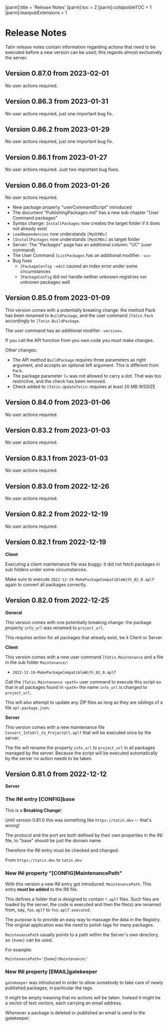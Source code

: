 [parm]:title             = 'Release Notes'
[parm]:toc               = 2
[parm]:collapsibleTOC    = 1
[parm]:leanpubExtensions = 1




# Release Notes

Tatin release notes contain information regarding actions that need to be executed before a new version can be used; this regards almost exclusively the server.

## Version 0.87.0 from 2023-02-01

No user actions required.

## Version 0.86.3 from 2023-01-31

No user actions required, just one important bug fix.

## Version 0.86.2 from 2023-01-29

No user actions required, just one important bug fix.


## Version 0.86.1 from 2023-01-27

No user actions required. Just two important bug fixes.

## Version 0.86.0 from 2023-01-26

No user actions required.

* New package property "userCommandScript" introduced
* The document "PublishingPackages.md" has a new sub chapter "User Command packages"
* Syntax change: `InstallPackages` now creates the target folder if it does not already exist
* `LoadDependencies` now understands `[MyUCMDs]` 
* `]InstallPackages` now understands `[MyUCMDs]` as target folder
* Server: The "Packages" page has an additional column: "UC" (user command)
* The User Command `]ListPackages` has an additional modifier: `-uc=`
* Bug fixes
  * `]PackageConfig -edit` caused an index error under some circumstances
  * `]PackageConfig` did not handle neither unknown registries nor unknown packages well

## Version 0.85.0 from 2023-01-09

This version comes with a potentially breaking change: the method Pack has been renamed to `BuildPackage`, and the user command `]Tatin.Pack` accordingly to `]Tatin.BuildPackage`.

The user command has an additional modifier `-version=`.

If you call the API function from you own code you must make changes.

Other changes:

* The API method `BuildPackage` requires three parameters as right argument, and accepts an optional
  left argument. This is different from `Pack`.
* The package parameter `lx` was not allowed to carry a dot. That was too restrictive, and the
  check has been removed.
* Check added to `]Tatin.UpdateTatin`: requires at least 20 MB WSSIZE

## Version 0.84.0 from 2023-01-06

No user actions required.

## Version 0.83.2 from 2023-01-03

No user actions required.

## Version 0.83.1 from 2023-01-03

No user actions required.

## Version 0.83.0 from 2022-12-26

No user actions required.

## Version 0.82.2 from 2022-12-19

No user actions required.

## Version 0.82.1 from 2022-12-19

**Client**

Executing a client maintenance file was buggy: it did not fetch packages in sub folders under some circumstances.

Make sure to execute `2022-12-19-MakePackageCompatibleWith_82_0.aplf` again to convert all packages correctly.
 
## Version 0.82.0 from 2022-12-25

**General**

This version comes with one potentially breaking change: the package property `info_url` was renamed to `project_url`.

This requires action for all packages that already exist, be it Client or Server

**Client**

This version comes with a new user command `]Tatin.Maintenance` and a file in the sub folder `Maintenance/`:

* `2022-12-19-MakePackageCompatibleWith_82_0.aplf`

Call the `]Tatin.Maintenance <path>` user command to execute this script so that in all packages found in `<path>` the name `info_url` is changed to `project_url`.

This will also attempt to update any ZIP files as long as they are siblings of a file `apl-package.json`.

**Server**

This version comes with a new maintenance file `Convert_InfoUrl_to_ProjectUrl.aplf` that will be executed once by the server. 

The file will rename the property `info_url` to `project_url` in all packages managed by the server. Because the script will be executed automatically by the server no action needs to be taken.

## Version 0.81.0 from 2022-12-12

**Server**

### The INI entry [CONFIG]base

This is a **Breaking Change**!

Until version 0.81.0 this was something like `https://tatin.dev` -- that's wrong!

The protocol and the port are both defined by their own properties in the INI file, to "base" should be just the domain name.

Therefore the INI entry must be checked and changed:

From `https://tatin.dev` to `tatin.dev`


### New INI property "[CONFIG]MaintenancePath"

With this version a new INI entry got introduced: `MaintenancePath`. This entry **must be added** to the INI file.

This defines a folder that is designed to contain `*.aplf` files. Such files are loaded by the server, the code is executed and then the file(s) are renamed from, say, `foo.aplf` to `foo.aplf.executed`.

The purpose is to provide an easy way to massage the data in the Registry. The original application was the need to polish tags for many packages.

`MaintenancePath` usually points to a path within the Server's own directory, so `{home}` can be used.

For example:

```
MaintenancePath='{home}\Maintenance\'
```

### New INI property [EMAIL]gatekeeper

`gatekeeper` was introduced in order to allow somebody to take care of newly published packages, in particular the tags.

It might be empty meaning that no actions will be taken. Instead it might be a vector of text vectors, each carrying an email address.

Whenever a package is deleted or published an email is send to the gatekeeper.